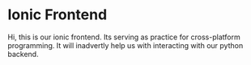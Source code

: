 # Ionic Frontend

Hi, this is our ionic frontend. Its serving as practice for cross-platform programming. It will inadvertly help us with interacting with our python backend.
